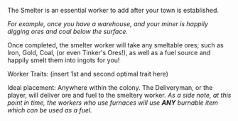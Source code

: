 The Smelter is an essential worker to add after your town is established. <p><i>For example, once you have a warehouse, and your miner is happily digging ores and coal below the surface.</i>

Once completed, the smelter worker will take any smeltable ores; such as Iron, Gold, Coal, (or even Tinker's Ores!), as well as a fuel source and happily smelt them into ingots for you!</p>

Worker Traits: (insert 1st and second optimal trait here)

Ideal placement: Anywhere within the colony. The Deliveryman, or the player, will deliver ore and fuel to the smeltery worker. 
<i>As a side note, at this point in time, the workers who use furnaces will use <b>ANY</b> burnable item which can be used as a fuel.</i>
